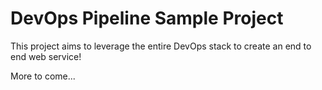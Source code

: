 # DevOps Pipeline Sample Project
This project aims to leverage the entire DevOps stack to create an end to end web service!

More to come...